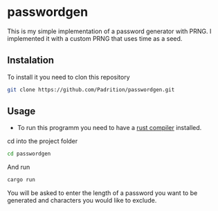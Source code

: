 # passwordgen

This is my simple implementation of a password generator with PRNG.
I implemented it with a custom PRNG that uses time as a seed.

## Instalation 
To install it you need to clon this repository
```bash
git clone https://github.com/Padrition/passwordgen.git
```

## Usage 
* To run this programm you need to have a [rust compiler](https://www.rust-lang.org/learn/get-started) installed.

cd into the project folder 
```bash
cd passwordgen
```
And run
```bash
cargo run
```

You will be asked to enter the length of a password you want to be generated and characters you would like to exclude.
